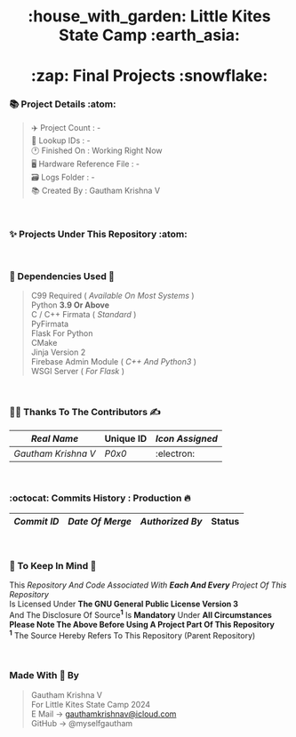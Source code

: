 <h1 align="center">:house_with_garden: Little Kites State Camp :earth_asia:
<h1 align="center">:zap: Final Projects :snowflake:

### :books: Project Details :atom:
> :airplane: Project Count : - <br>
> :bookmark_tabs: Lookup IDs : - <br>
> :clock1: Finished On : Working Right Now<br>
> :desktop_computer: Hardware Reference File : - <br>
> :card_file_box: Logs Folder :  - <br>
> :books: Created By : Gautham Krishna V

<br>

### :sparkles: Projects Under This Repository :atom:

<br>

### :bridge_at_night: Dependencies Used :ice_cube:

> C99 Required ( *Available On Most Systems* ) <br>
> Python **3.9 Or Above** <br>
> C / C++ Firmata ( *Standard* ) <br>
> PyFirmata <br>
> Flask For Python <br>
> CMake <br>
> Jinja Version 2 <br>
> Firebase Admin Module ( *C++ And Python3* ) <br>
> WSGI Server ( *For Flask* )

<br>

### :man_technologist: Thanks To The Contributors :writing_hand:

| *Real Name* | **Unique ID**  | *Icon Assigned* |
| ----------- | -------------- | --------------- |
| *Gautham Krishna V* | *P0x0* | :electron: |

<br>

### :octocat: Commits History : Production :fire:
| *Commit ID* | *Date Of Merge* | *Authorized By* | **Status** |
| ----------- | --------------- | --------------- | ---------- |

<br>

### :scroll: To Keep In Mind :art:

This *Repository And Code Associated With **Each And Every** Project Of This Repository* <br>
Is Licensed Under **The GNU General Public License Version 3** <br>
And The Disclosure Of Source<sup>**1**</sup> Is **Mandatory** Under **All Circumstances** <br>
**Please Note The Above Before Using A Project Part Of This Repository** <br>
<sup>**1**</sup> The Source Hereby Refers To This Repository (Parent Repository)

<br>

### Made With :gift_heart: By

> Gautham Krishna V <br>
> For Little Kites State Camp 2024 <br>
> E Mail -> gauthamkrishnav@icloud.com <br>
> GitHub -> @myselfgautham <br>
